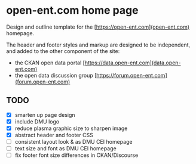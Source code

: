 # open-ent.com home page

Design and outline template for the [https://open-ent.com](open-ent.com) homepage.

The header and footer styles and markup are designed to be independent, and added to the other component of the site:

- the CKAN open data portal [https://data.open-ent.com](data.open-ent.com)
- the open data discussion group [https://forum.open-ent.com](forum.open-ent.com)

## TODO

- [x] smarten up page design
- [x] include DMU logo
- [x] reduce plasma graphic size to sharpen image
- [x] abstract header and footer CSS
- [ ] consistent layout look & as DMU CEI homepage
- [ ] text size and font as DMU CEI homepage
- [ ] fix footer font size differences in CKAN/Discourse